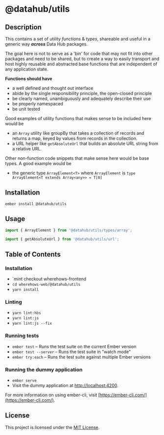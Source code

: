 @datahub/utils
==============================================================================

Description
-

This contains a set of utility *functions* & *types*, shareable and useful in a generic way __*across*__ Data Hub packages.

The goal here is not to serve as a 'bin' for code that may not fit into other packages and need to be shared, but to create a way to easily transport and host highly reusable and abstracted base functions that are independent of any application state.

**Functions should have**

- a well defined and thought out interface
- abide by the single responsibility principle, the open-closed principle
- be clearly named, unambiguously and adequately describe their use
- be properly namespaced
- be unit tested

Good examples of utility functions that makes sense to be included here would be
- an `Array` utility like groupBy that takes a collection of records and returns a map, keyed by values from records in the collection.
- a URL helper like `getAbsoluteUrl` that builds an absolute URL string from a relative URL.

Other non-function code snippets that make sense here would be base types.
A good example would be
- the generic type `ArrayElement<T>` where `ArrayElement` is `type ArrayElement<T extends Array<any>> = T[0]`


Installation
------------------------------------------------------------------------------

```
ember install @datahub/utils
```


Usage
------------------------------------------------------------------------------

```typescript
import { ArrayElement } from '@datahub/utils/types/array';

import { getAbsoluteUrl } from '@datahub/utils/url';
```

Table of Contents
------------------------------------------------------------------------------

### Installation

* `mint checkout wherehows-frontend
* `cd wherehows-web/@datahub/utils`
* `yarn install`

### Linting

* `yarn lint:hbs`
* `yarn lint:js`
* `yarn lint:js --fix`

### Running tests

* `ember test` – Runs the test suite on the current Ember version
* `ember test --server` – Runs the test suite in "watch mode"
* `ember try:each` – Runs the test suite against multiple Ember versions

### Running the dummy application

* `ember serve`
* Visit the dummy application at [http://localhost:4200](http://localhost:4200).

For more information on using ember-cli, visit [https://ember-cli.com/](https://ember-cli.com/).

License
------------------------------------------------------------------------------

This project is licensed under the [MIT License](LICENSE.md).
